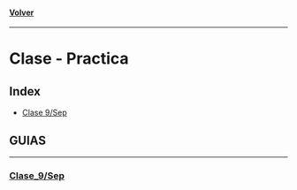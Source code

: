 #### [Volver](https://github.com/eastanganelli/UF_FICEN_AYUDANTIA_IRI_2022_2C/tree/main)
---
# Clase - Practica

## Index
- [Clase 9/Sep](#Clase_9/Sep)

## GUIAS
---
### [Clase_9/Sep]()